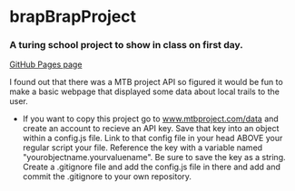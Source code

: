 ﻿# brapBrapProject 

### A turing school project to show in class on first day. <br />

[GitHub Pages page](https://etcetera8.github.io/brapBrapProject/)

I found out that there was a MTB project API so figured it would be fun to make a basic webpage that displayed some data about local trails to the user.

- If you want to copy this project go to www.mtbproject.com/data and create an account to recieve an API key. Save that key into an object within a config.js file. Link to that config file in your head ABOVE your regular script your file. Reference the key with a variable named "yourobjectname.yourvaluename". Be sure to save the key as a string. Create a .gitignore file and add the config.js file in there and add and commit the .gitignore to your own repository.
